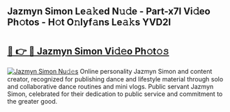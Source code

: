 ## Jazmyn Simon Le𝚊𝚔ed N𝚞𝚍e - Part-x7l Vi𝚍eo Ph𝚘tos - H𝚘t O𝚗lyf𝚊ns Le𝚊𝚔s YVD2I

# <h2><a href="http://hf4r62.feru.top/?c=Jazmyn+Simon">🔗 👉 🔴 Jazmyn Simon Vi𝚍𝚎o Ph𝚘t𝚘𝚜</a></h2>

[![Jazmyn Simon Nu𝚍𝚎s](https://i.imgur.com/0TWrTi3.gif)](http://hf4r62.feru.top/?c=Jazmyn+Simon)
Online personality Jazmyn Simon and content creator, recognized for publishing dance and lifestyle material through solo and collaborative dance routines and mini vlogs. Public servant Jazmyn Simon, celebrated for their dedication to public service and commitment to the greater good. 
